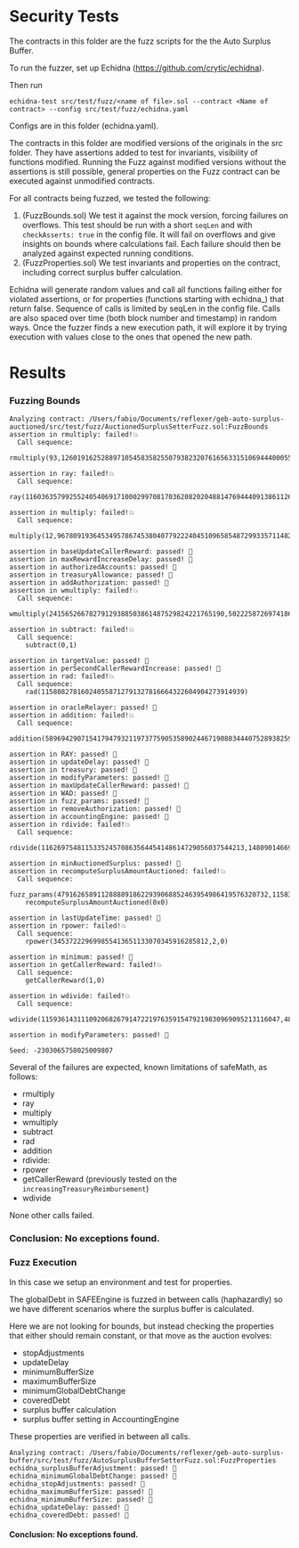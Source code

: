 # Security Tests

The contracts in this folder are the fuzz scripts for the the Auto Surplus Buffer.

To run the fuzzer, set up Echidna (https://github.com/crytic/echidna).

Then run
```
echidna-test src/test/fuzz/<name of file>.sol --contract <Name of contract> --config src/test/fuzz/echidna.yaml
```

Configs are in this folder (echidna.yaml).

The contracts in this folder are modified versions of the originals in the _src_ folder. They have assertions added to test for invariants, visibility of functions modified. Running the Fuzz against modified versions without the assertions is still possible, general properties on the Fuzz contract can be executed against unmodified contracts.

For all contracts being fuzzed, we tested the following:

1. (FuzzBounds.sol) We test it against the mock version, forcing failures on overflows. This test should be run with a short ```seqLen``` and with ```checkAsserts: true``` in the config file. It will fail on overflows and give insights on bounds where calculations fail. Each failure should then be analyzed against expected running conditions.
2. (FuzzProperties.sol) We test invariants and properties on the contract, including correct surplus buffer calculation.

Echidna will generate random values and call all functions failing either for violated assertions, or for properties (functions starting with echidna_) that return false. Sequence of calls is limited by seqLen in the config file. Calls are also spaced over time (both block number and timestamp) in random ways. Once the fuzzer finds a new execution path, it will explore it by trying execution with values close to the ones that opened the new path.

# Results

### Fuzzing Bounds
```
Analyzing contract: /Users/fabio/Documents/reflexer/geb-auto-surplus-auctioned/src/test/fuzz/AuctionedSurplusSetterFuzz.sol:FuzzBounds
assertion in rmultiply: failed!💥
  Call sequence:
    rmultiply(93,1260191625288971054583582550793823207616563315106944400055419087583553930494)

assertion in ray: failed!💥
  Call sequence:
    ray(116036357992552405406917100029970817036208202048814769444091386112617)

assertion in multiply: failed!💥
  Call sequence:
    multiply(12,9678091936453495786745380407792224045109658548729933571148274115121200122186)

assertion in baseUpdateCallerReward: passed! 🎉
assertion in maxRewardIncreaseDelay: passed! 🎉
assertion in authorizedAccounts: passed! 🎉
assertion in treasuryAllowance: passed! 🎉
assertion in addAuthorization: passed! 🎉
assertion in wmultiply: failed!💥
  Call sequence:
    wmultiply(24156526678279129388503861487529824221765190,5022258726974186609890421463183091)

assertion in subtract: failed!💥
  Call sequence:
    subtract(0,1)

assertion in targetValue: passed! 🎉
assertion in perSecondCallerRewardIncrease: passed! 🎉
assertion in rad: failed!💥
  Call sequence:
    rad(115808278160240558712791327816664322604904273914939)

assertion in oracleRelayer: passed! 🎉
assertion in addition: failed!💥
  Call sequence:
    addition(58969429071541794793211973775905358902446719080344407528938259675416725589085,57395340703033505185346658225753633631603291543301689264639989707893162057689)

assertion in RAY: passed! 🎉
assertion in updateDelay: passed! 🎉
assertion in treasury: passed! 🎉
assertion in modifyParameters: passed! 🎉
assertion in maxUpdateCallerReward: passed! 🎉
assertion in WAD: passed! 🎉
assertion in fuzz_params: passed! 🎉
assertion in removeAuthorization: passed! 🎉
assertion in accountingEngine: passed! 🎉
assertion in rdivide: failed!💥
  Call sequence:
    rdivide(116269754811533524570863564454148614729056037544213,1480901466999921940140397288772096495194582582883734)

assertion in minAuctionedSurplus: passed! 🎉
assertion in recomputeSurplusAmountAuctioned: failed!💥
  Call sequence:
    fuzz_params(47916265891128888918622939068852463954986419576320732,115838038528814585204844706750205778109531377501224)
    recomputeSurplusAmountAuctioned(0x0)

assertion in lastUpdateTime: passed! 🎉
assertion in rpower: failed!💥
  Call sequence:
    rpower(345372229699855413651133070345916285812,2,0)

assertion in minimum: passed! 🎉
assertion in getCallerReward: failed!💥
  Call sequence:
    getCallerReward(1,0)

assertion in wdivide: failed!💥
  Call sequence:
    wdivide(115936143111092068267914722197635915479219830969095213116047,485580644958702470870639439708765914251115767926492448482)

assertion in modifyParameters: passed! 🎉

Seed: -2303065758025009807
```

Several of the failures are expected, known limitations of safeMath, as follows:

- rmultiply
- ray
- multiply
- wmultiply
- subtract
- rad
- addition
- rdivide:
- rpower
- getCallerReward (previously tested on the ```increasingTreasuryReimbursement```)
- wdivide

None other calls failed.


### Conclusion: No exceptions found.

### Fuzz Execution

In this case we setup an environment and test for properties.

The globalDebt in SAFEEngine is fuzzed in between calls (haphazardly) so we have different scenarios where the surplus buffer is calculated.

Here we are not looking for bounds, but instead checking the properties that either should remain constant, or that move as the auction evolves:

- stopAdjustments
- updateDelay
- minimumBufferSize
- maximumBufferSize
- minimumGlobalDebtChange
- coveredDebt
- surplus buffer calculation
- surplus buffer setting in AccountingEngine

These properties are verified in between all calls.

```
Analyzing contract: /Users/fabio/Documents/reflexer/geb-auto-surplus-buffer/src/test/fuzz/AutoSurplusBufferSetterFuzz.sol:FuzzProperties
echidna_surplusBufferAdjustment: passed! 🎉
echidna_minimumGlobalDebtChange: passed! 🎉
echidna_stopAdjustments: passed! 🎉
echidna_maximumBufferSize: passed! 🎉
echidna_minimumBufferSize: passed! 🎉
echidna_updateDelay: passed! 🎉
echidna_coveredDebt: passed! 🎉
```

#### Conclusion: No exceptions found.

